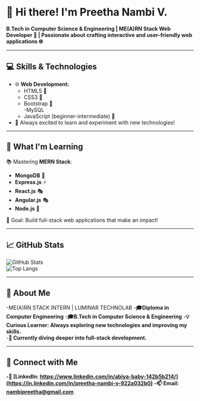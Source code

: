 # 👋 Hi there! I'm Preetha Nambi V.  
**B.Tech in Computer Science & Engineering | ME(A)RN Stack Web Developer 🚀 | Passionate about crafting interactive and user-friendly web applications 🌐**   

---

## 💻 Skills & Technologies  
- 🌐 **Web Development:**  
  - HTML5 🌟  
  - CSS3 🎨  
  - Bootstrap 💅  
  -MySQL
  - JavaScript (beginner-intermediate) 📜  
- 🔧 Always excited to learn and experiment with new technologies!

---

## 🌱 What I'm Learning  
📚 Mastering **MERN Stack**:  
- **MongoDB** 🌱  
- **Express.js** ⚡  
- **React.js** 🎭
- **Angular.js** 🎭  
- **Node.js** 🔧  

🎯 Goal: Build full-stack web applications that make an impact!

---

## 📈 GitHub Stats  
![GitHub Stats](https://github-readme-stats.vercel.app/api?username=Preetha-Nambi-V&show_icons=true&theme=radical)  
![Top Langs](https://github-readme-stats.vercel.app/api/top-langs/?username=Preetha-Nambi-V&layout=compact&theme=radical)  

---

##   🌟 About Me    
-ME(A)RN STACK INTERN | LUMINAR TECHNOLAB
-**🎓Diploma in Computer Engineering**
-**🎓B.Tech in Computer Science & Engineering** 
-**💡 Curious Learner: Always exploring new technologies and improving my skills.**  
-**🌱 Currently diving deeper into full-stack development.**


---

## 🔗 Connect with Me   
**-💼 [LinkedIn: https://www.linkedin.com/in/abiya-baby-142b5b214/](https://in.linkedin.com/in/preetha-nambi-v-922a032b0)**
**-📫 Email: nambipreetha@gmail.com**  

